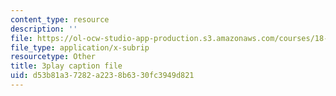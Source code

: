 ```yaml
---
content_type: resource
description: ''
file: https://ol-ocw-studio-app-production.s3.amazonaws.com/courses/18-02sc-multivariable-calculus-fall-2010/d53b81a37282a2238b6330fc3949d821_YmAMEi-Faz8.srt
file_type: application/x-subrip
resourcetype: Other
title: 3play caption file
uid: d53b81a3-7282-a223-8b63-30fc3949d821
---
```

